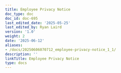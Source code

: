 ```yaml
---
title: Employee Privacy Notice
doc_type: doc
doc_id: doc-695
last_edited_date: '2025-05-25'
last_edited_by: Ryan Laird
version: '1.0'
weight: 2
date: '2025-06-12'
aliases:
- /docs/20250606070712_employee-privacy-notice_1_1/
description: ''
linkTitle: Employee Privacy Notice
type: docs
---
```


